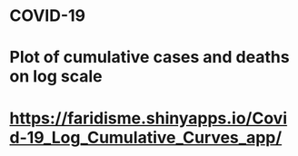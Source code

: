 # COVID-19
# Plot of cumulative cases and deaths on log scale
# https://faridisme.shinyapps.io/Covid-19_Log_Cumulative_Curves_app/
